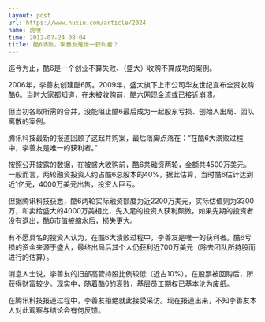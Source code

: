 ```yaml
---
layout: post
url: https://www.huxiu.com/article/2024
name: 虎嗅
time: 2012-07-24 08:04
title: 酷6溃败，李善友是惟一获利者？
---
```

迄今为止，酷6是一个创业不算失败、（盛大）收购不算成功的案例。

2006年，李善友创建酷6网。2009年，盛大旗下上市公司华友世纪宣布全资收购酷6。当时大家都知道，在未被收购前，酷六网现金流或已接近崩溃。

但当初各取所需的合并，没能阻止酷6最后成为一起股东亏损、创始人出局、团队离散的案例。

腾讯科技最新的报道回顾了这起并购案，最后落脚点落在：“在酷6大溃败过程中，李善友是唯一的获利者。”

按照公开披露的数据，在被盛大收购前，酷6共融资两轮，金额共4500万美元。一般而言，两轮融资投资人约占酷6总股本的40%，据此估算，当时酷6估计达到近1亿元，4000万美元出售，投资人巨亏。

但据腾讯科技获悉，酷6两轮实际融资额度为近2200万美元，实际估值则为3300万，和卖给盛大的4000万美相比，先入足的投资人获利颇微，如果先期的投资者没有退出，酷6市值被缩水后，损失更大。

有不愿具名的投资人认为，在酷6大溃败过程中，李善友是唯一的获利者。酷6亏损的资金来源于盛大，最终出局后其个人仍获利近700万美元（除去团队所持股而进行的估算）。

消息人士说，李善友的旧部高管持股比例较低（近占10%），在股票被回购后，所获得财富较少。现实中，随着酷6的衰败，基层员工期权已基本沦为废纸。

在腾讯科技报道过程中，李善友拒绝就此接受采访。现在报道出来，不知李善友本人对此观察与结论会有何反馈。


